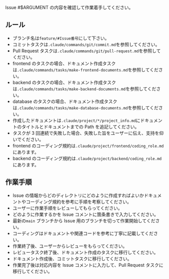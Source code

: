 Issue #$ARGUMENT の内容を確認して作業着手してください。

## ルール

- ブランチ名は`feature/#Issue番号`にして下さい。
- コミットタスクは`.claude/commands/git/commit.md`を参照してください。
- Pull Request タスクは`.claude/commands/git/pull-request.md`を参照してください。
- frontend のタスクの場合、ドキュメント作成タスクは`.claude/commands/tasks/make-frontend-documents.md`を参照してください。
- backend のタスクの場合、ドキュメント作成タスクは`.claude/commands/tasks/make-backend-documents.md`を参照してください。
- database のタスクの場合、ドキュメント作成タスクは`.claude/commands/tasks/make-database-documents.md`を参照してください。
- 作成したドキュメントは`.claude/project/*/project_info.md`にドキュメントのタイトルとドキュメントまでの Path を追記してください。
- タスクが 3 回連続で失敗した場合、失敗した旨をユーザーに伝え、支持を仰いでください。
- frontend のコーディング規約は`.claude/project/frontend/coding_role.md`にあります。
- backend のコーディング規約は`.claude/project/backend/coding_role.md`にあります。

## 作業手順

- Issue の情報からどのディレクトリにどのように作成すればよいかドキュメントやコーディング規約を参考に手順を考察してください。
- ユーザーに作業手順をレビューしてもらってください。
- どのように作業するかを Issue コメントに箇条書きで入力してください。
- 最新の`main` ブランチから Issue 用のブランチを切って作業開始してください。
- コーディングはドキュメントや関連コードを参考に丁寧に記載してください。
- 作業終了後、ユーザーからレビューをもらってください。
- レビュータスク終了後、ドキュメント作成のタスクに移行してください。
- ドキュメント作成後、コミットタスクに移行してください。
- 作業完了後は対応内容を Issue コメントに入力して、Pull Request タスクに移行してください。
